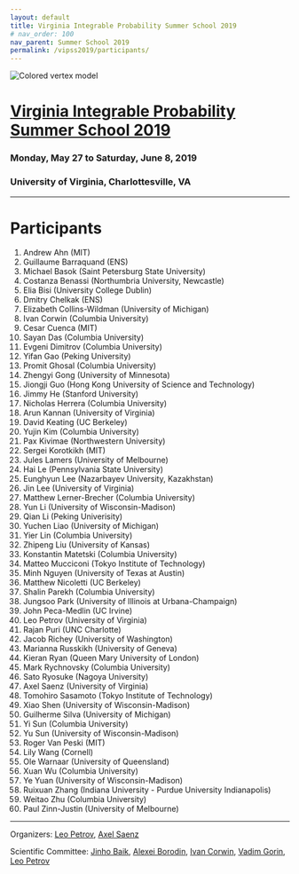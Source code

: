 ```yaml
---
layout: default
title: Virginia Integrable Probability Summer School 2019
# nav_order: 100
nav_parent: Summer School 2019
permalink: /vipss2019/participants/
---
```


<img class="mb-4" src="{{site.url}}/img/color-vertex.jpg" style="max-width:100%" alt="Colored vertex model">

# <a href="{{site.url}}/vipss2019/">Virginia Integrable Probability Summer School 2019</a>

### Monday, May 27 to Saturday, June 8, 2019

### University of Virginia, Charlottesville, VA

---

<h1 class="mb-3">Participants</h1>

1.  Andrew	Ahn	(MIT)
1.  Guillaume	Barraquand (ENS)
1.  Michael	Basok	(Saint Petersburg State University)
1.  Costanza	Benassi	(Northumbria University, Newcastle)
1.  Elia	Bisi	(University College Dublin)
1.  Dmitry	Chelkak	(ENS)
1.  Elizabeth	Collins-Wildman	(University of Michigan)
1.  Ivan Corwin (Columbia University)
1.  Cesar	Cuenca	(MIT)
1.  Sayan	Das	(Columbia University)
1.  Evgeni	Dimitrov	(Columbia University)
1.  Yifan	Gao	(Peking University)
1.  Promit	Ghosal	(Columbia University)
1.  Zhengyi	Gong	(University of Minnesota)
1.  Jiongji	Guo	(Hong Kong University of Science and Technology)
1.  Jimmy	He	(Stanford University)
1.  Nicholas	Herrera	(Columbia University)
1.  Arun	Kannan	(University of Virginia)
1.  David	Keating	(UC Berkeley)
1.  Yujin	Kim	(Columbia University)
1.  Pax	Kivimae	(Northwestern University)
1.  Sergei	Korotkikh	(MIT)
1.  Jules	Lamers	(University of Melbourne)
1.  Hai	Le	(Pennsylvania State University)
1.  Eunghyun	Lee	(Nazarbayev University, Kazakhstan)
1.  Jin	Lee	(University of Virginia)
1.  Matthew	Lerner-Brecher	(Columbia University)
1.  Yun	Li (University of Wisconsin-Madison)
1.  Qian	Li	(Peking Univerisity)
1.  Yuchen	Liao	(University of Michigan)
1.  Yier	Lin	(Columbia University)
1.  Zhipeng	Liu	(University of Kansas)
1.  Konstantin	Matetski	(Columbia University)
1.  Matteo	Mucciconi	(Tokyo Institute of Technology)
1.  Minh	Nguyen	(University of Texas at Austin)
1.  Matthew	Nicoletti	(UC Berkeley)
1.  Shalin	Parekh	(Columbia University)
1.  Jungsoo	Park (University of Illinois at Urbana-Champaign)
1.  John	Peca-Medlin	(UC Irvine)
1.  Leo	Petrov	(University of Virginia)
1.  Rajan	Puri	(UNC Charlotte)
1.  Jacob	Richey	(University of Washington)
1.  Marianna	Russkikh	(University of Geneva)
1.  Kieran	Ryan	(Queen Mary University of London)
1.  Mark	Rychnovsky	(Columbia University)
1.  Sato	Ryosuke	(Nagoya University)
1.  Axel	Saenz	(University of Virginia)
1.  Tomohiro	Sasamoto	(Tokyo Institute of Technology)
1.  Xiao	Shen	(University of Wisconsin-Madison)
1.  Guilherme	Silva	(University of Michigan)
1.  Yi	Sun	(Columbia University)
1.  Yu	Sun	(University of Wisconsin-Madison)
1.  Roger	Van Peski	(MIT)
1.  Lily	Wang	(Cornell)
1.  Ole	Warnaar	 (University of Queensland)
1.  Xuan	Wu	(Columbia University)
1.  Ye	Yuan	(University of Wisconsin-Madison)
1.  Ruixuan	Zhang	(Indiana University - Purdue University Indianapolis)
1.  Weitao	Zhu	(Columbia University)
1.  Paul	Zinn-Justin	(University of Melbourne)

























---

Organizers: <a href="mailto:lenia.petrov@gmail.com"><i class="fa fa-envelope" aria-hidden="true"></i> Leo Petrov</a>,
<a href="mailto:ais6a@virginia.edu"><i class="fa fa-envelope" aria-hidden="true"></i> Axel Saenz</a>

Scientific Committee: <a href="http://www.math.lsa.umich.edu/~baik/Welcome.html">Jinho Baik</a>, <a href="http://math.mit.edu/directory/profile.php?pid=1222/">Alexei Borodin</a>, <a href="http://www.math.columbia.edu/~corwin/">Ivan Corwin</a>, <a href="https://www.mccme.ru/~vadicgor/">Vadim Gorin</a>, <a href="https://lpetrov.cc">Leo Petrov</a>

<br>
<br>




